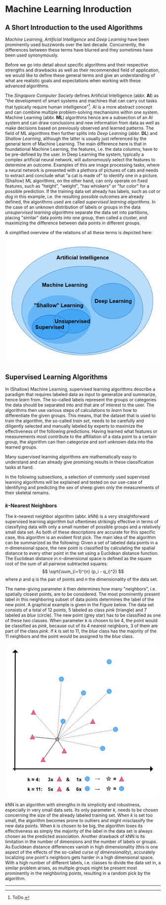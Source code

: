 # Machine Learning Inroduction
## A Short Introduction to the used Algorithms

_Machine Learning_, _Artificial Intelligence_ and _Deep Learning_ have been prominently used buzzwords over the last decade. Concurrently, the differences between these terms have blurred and they sometimes have been used synonymously. 

Before we go into detail about specific algorithms and their respective strengths and drawbacks as well as their recommended field of application, we would like to define these general terms and give an understanding of what are realistic goals and expectations when working with these advanced algorithms.

The _Singapore Computer Society_ defines Artificial Intelligence (abbr. **AI**) as "the development of smart systems and machines that can carry out tasks that typically require human intelligence"[^1]. AI is a more abstract concept and can combine multiple problem-solving mechanisms within one system. Machine Learning (abbr. **ML**) algorithms hence are a subsection of an AI system and can draw conclusions and new information from data as well as make decisions based on previously observed and learned patterns. The field of ML algorithms then further splits into _Deep Learning_ (abbr. **DL**) and _Shallow Learning_, although the latter is usually just referenced by the general term of Machine Learning. The main difference here is that in foundational Machine Learning, the features, i.e. the data columns, have to be pre-defined by the user. In Deep Learning the system, typically a complex artificial neural network, will autonomously select the features to determine an outcome. Examples of this are image processing tasks, where a neural network is presented with a plethora of pictures of cats and needs to extract and conclude what "a cat is made of" to identify one in a picture. (Shallow) ML algorithms, on the other hand, can only operate on fixed features, such as "height", "weight", "has whiskers" or "fur color" for a possible prediction. If the training data set already has labels, such as _cat_ or _dog_ in this example, i.e. the resulting possible outcomes are already defined, the algorithms used are called _supervised learning algorithms_. In the case of an unknown distribution of labels or groups in the data _unsupervised learning algorithms_ separate the data set into partitions, placing "similar" data points into one group, then called a cluster, and maximizing the difference between data points in different groups. 

A simplified overview of the relations of all these terms is depicted here:

![AI vs ML](AdditionalFigures/AIvsML.png)

## Supervised Learning Algorithms 
In (Shallow) Machine Learning, supervised learning algorithms describe a paradigm that requires labeled data as input to generalize and summarize, hence _learn_ from. The so-called labels represent the groups or categories the data should be separated into and that are of interest to the user. The algorithms then use various steps of calculations to _learn_ how to differentiate the given groups. This means, that the dataset that is used to train the algorithm, the so-called _train set_, needs to be carefully and diligently selected and manually labeled by experts to maximize the effectiveness of the following predictions. Having learned what features or measurements most contribute to the affiliation of a data point to a certain group, the algorithm can then categorize and sort unknown data into the learned groups. 

Many supervised learning algorithms are mathematically easy to understand and can already give promising results in these classification tasks at hand.

In the following subsections, a selection of commonly used supervised learning algorithms will be explained and tested on our use-case of identifying and predicting the sex of sheep given only the measurements of their skeletal remains.

### $k$-Nearest Neighbors
The $k$-nearest neighbor algorithm (abbr. $k$NN) is a very straightforward supervised learning algorithm but oftentimes strikingly effective in terms of classifying data with only a small number of possible groups and a relatively small data set. As both of these descriptions are accurate for this specific case, this algorithm is an evident first pick. The main idea of the algorithm can be summarized as the following: Given a set of labeled data points in a $n$-dimensional space, the new point is classified by calculating the spatial distance to every other point in the set using a Euclidean distance function. 
The Euclidean distance in $n$-dimensional space is defined as the square root of the sum of all pairwise subtracted squares: 
$$
\sqrt{\sum_{i=1}^{n} (p_i - q_i)^2}
$$
where $p$ and $q$ is the pair of points and $n$ the dimensionality of the data set. 

The name-giving parameter $k$ then determines how many "neighbors", i.e. spatially closest points, are to be considered. The most prominently present label in this neighboring subset of data points determines the label of the new point. A graphical example is given in the Figure below. The data set consists of a total of 12 points, 5 labeled as class _pink_ (triangle) and 7 labeled as _blue_ (circle). The new point (grey star) has to be classified as one of these two classes. When parameter $k$ is chosen to be $4$, the point would be classified as _pink_, because out of its $4$ nearest neighbors, $3$ of them are part of the class _pink_. If $k$ is set to $11$, the _blue_ class has the majority of the $11$ neighbors and the point would be assigned to the _blue_ class.

![kNN](AdditionalFigures/knn.png)

$k$NN is an algorithm with strengths in its simplicity and robustness, especially in very small data sets. Its only parameter $k$, needs to be chosen concerning the size of the already labeled training set. When $k$ is set too small, the algorithm becomes prone to outliers and might misclassify the new data points. When $k$ is chosen to be big, the algorithm loses its effectiveness as simply the majority of the label in the data set is always chosen as the predicted association. Another drawback of $k$NN is its limitation in the number of dimensions and the number of labels or groups. As Euclidean distance differences vanish in high dimensionality (this is one aspect of the effects of the so-called _curse of dimensionality_), accurately localizing one point's neighbors gets harder in a high dimensional space. With a high number of different labels, i.e. classes to divide the data set in, a similar problem arises, as multiple groups might be present most prominently in the neighboring points, resulting in a random pick by the algorithm.


----
[^1]: ToDo.